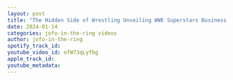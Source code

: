 ```yaml
---
layout: post
title: "The Hidden Side of Wrestling Unveiling WWE Superstars Business Success"
date: 2024-01-14
categories: jofo-in-the-ring videos
author: jofo-in-the-ring
spotify_track_id: 
youtube_video_id: ofW73qLyfbg
apple_track_id: 
youtube_metadata: 
---
```

